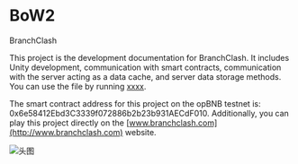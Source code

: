 # BoW2
BranchClash

This project is the development documentation for BranchClash. 
It includes Unity development, communication with smart contracts, communication with the server acting as a data cache, and server data storage methods. 
You can use the file by running [xxxx](http://www.branchclash.com). 


The smart contract address for this project on the opBNB testnet is: 0x6e58412Ebd3C3339f072886b2b23b931AECdF010. 
Additionally, you can play this project directly on the [www.branchclash.com](http://www.branchclash.com) website.

![头图](https://github.com/Lylilaaaa/BoW2/assets/93197170/9266e196-aa5c-4a66-9b4f-656f9cfd8a13)

